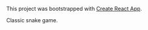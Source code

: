 This project was bootstrapped with [Create React App](https://github.com/facebookincubator/create-react-app).

Classic snake game.
